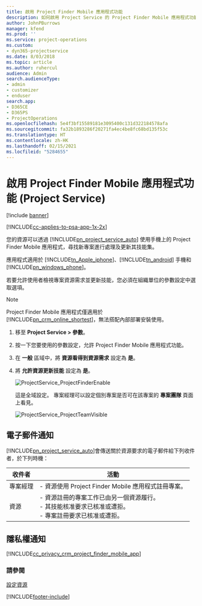 ```yaml
---
title: 啟用 Project Finder Mobile 應用程式功能
description: 如何啟用 Project Service 的 Project Finder Mobile 應用程式功能
author: JohnPBurrows
manager: kfend
ms.prod: ''
ms.service: project-operations
ms.custom:
- dyn365-projectservice
ms.date: 8/03/2018
ms.topic: article
ms.author: ruhercul
audience: Admin
search.audienceType:
- admin
- customizer
- enduser
search.app:
- D365CE
- D365PS
- ProjectOperations
ms.openlocfilehash: 5e4f3bf15589181e3095400c131d322184578afa
ms.sourcegitcommit: fa32b1893286f20271fa4ec4be8fc68bd135f53c
ms.translationtype: HT
ms.contentlocale: zh-HK
ms.lasthandoff: 02/15/2021
ms.locfileid: "5284655"
---
```

# <a name="enable-project-finder-mobile-app-features-project-service"></a>啟用 Project Finder Mobile 應用程式功能 (Project Service)

[!include [banner](../includes/psa-now-project-operations.md)]

[!INCLUDE[cc-applies-to-psa-app-1x-2x](../includes/cc-applies-to-psa-app-1x-2x.md)]

您的資源可以透過 [!INCLUDE[pn_project_service_auto](../includes/pn-project-service-auto.md)] 使用手機上的 Project Finder Mobile 應用程式，尋找新專案進行處理及更新其技能集。  
  
 應用程式適用於 [!INCLUDE[tn_Apple_iphone](../includes/tn-apple-iphone.md)]、[!INCLUDE[tn_android](../includes/tn-android.md)] 手機和 [!INCLUDE[pn_windows_phone](../includes/pn-windows-phone.md)]。  
    
 若要允許使用者檢視專案資源需求並更新技能，您必須在組織單位的參數設定中選取選項。
  
> [!NOTE]
>  Project Finder Mobile 應用程式僅適用於 [!INCLUDE[pn_crm_online_shortest](../includes/pn-crm-online-shortest.md)]，無法搭配內部部署安裝使用。  
  
1. 移至 **Project Service > 參數**。  
  
2. 按一下您要使用的參數設定，允許 Project Finder Mobile 應用程式功能。  
  
3. 在 **一般** 區域中，將 **資源看得到資源需求** 設定為 **是**。  
  
4. 將 **允許資源更新技能** 設定為 **是**。  
  
   ![ProjectService_ProjectFinderEnable](../psa/media/project-service-project-finder-enable.png "ProjectService_ProjectFinderEnable")  
  
   這是全域設定。 專案經理可以設定個別專案是否可在該專案的 **專案團隊** 頁面上看見。  
  
   ![ProjectService_ProjectTeamVisible](../psa/media/project-service-project-team-visible.png "ProjectService_ProjectTeamVisible")  
  
## <a name="email-notifications"></a>電子郵件通知  
 [!INCLUDE[pn_project_service_auto](../includes/pn-project-service-auto.md)]會傳送關於資源要求的電子郵件給下列收件者，於下列時機：  
  
|收件者|活動|  
|---------------|-----------|  
|專案經理|- 資源使用 Project Finder Mobile 應用程式註冊專案。|  
|資源|- 資源註冊的專案工作已由另一個資源履行。<br />- 其技能核准要求已核准或遭拒。<br />- 專案註冊要求已核准或遭拒。|  
  
## <a name="privacy-notice"></a>隱私權通知  
 [!INCLUDE[cc_privacy_crm_project_finder_mobile_app](../includes/cc-privacy-crm-project-finder-mobile-app.md)]  
  
### <a name="see-also"></a>請參閱  
 [設定資源](../psa/set-up-resources.md)


[!INCLUDE[footer-include](../includes/footer-banner.md)]